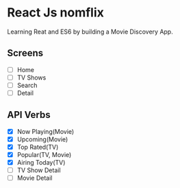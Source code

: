# React Js nomflix

Learning Reat and ES6 by building a Movie Discovery App.

## Screens

- [ ] Home
- [ ] TV Shows
- [ ] Search
- [ ] Detail

## API Verbs

- [x] Now Playing(Movie)
- [x] Upcoming(Movie)
- [x] Top Rated(TV)
- [x] Popular(TV, Movie)
- [x] Airing Today(TV)
- [ ] TV Show Detail
- [ ] Movie Detail
